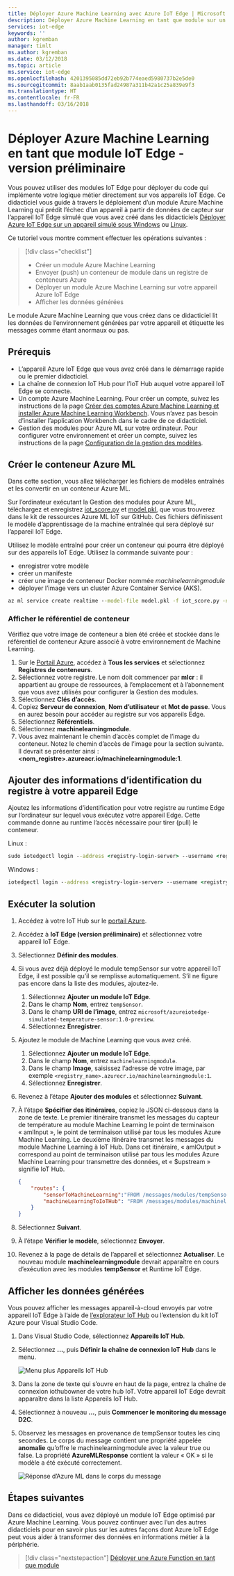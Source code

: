 ```yaml
---
title: Déployer Azure Machine Learning avec Azure IoT Edge | Microsoft Docs
description: Déployer Azure Machine Learning en tant que module sur un appareil Edge
services: iot-edge
keywords: ''
author: kgremban
manager: timlt
ms.author: kgremban
ms.date: 03/12/2018
ms.topic: article
ms.service: iot-edge
ms.openlocfilehash: 4201395085dd72eb92b774eaed5980737b2e5de0
ms.sourcegitcommit: 8aab1aab0135fad24987a311b42a1c25a839e9f3
ms.translationtype: HT
ms.contentlocale: fr-FR
ms.lasthandoff: 03/16/2018
---
```

# <a name="deploy-azure-machine-learning-as-an-iot-edge-module---preview"></a>Déployer Azure Machine Learning en tant que module IoT Edge - version préliminaire

Vous pouvez utiliser des modules IoT Edge pour déployer du code qui implémente votre logique métier directement sur vos appareils IoT Edge. Ce didacticiel vous guide à travers le déploiement d’un module Azure Machine Learning qui prédit l’échec d’un appareil à partir de données de capteur sur l’appareil IoT Edge simulé que vous avez créé dans les didacticiels [Déployer Azure IoT Edge sur un appareil simulé sous Windows][lnk-tutorial1-win] ou [Linux][lnk-tutorial1-lin]. 

Ce tutoriel vous montre comment effectuer les opérations suivantes : 

> [!div class="checklist"]
> * Créer un module Azure Machine Learning
> * Envoyer (push) un conteneur de module dans un registre de conteneurs Azure
> * Déployer un module Azure Machine Learning sur votre appareil Azure IoT Edge
> * Afficher les données générées

Le module Azure Machine Learning que vous créez dans ce didacticiel lit les données de l’environnement générées par votre appareil et étiquette les messages comme étant anormaux ou pas. 

## <a name="prerequisites"></a>Prérequis


* L’appareil Azure IoT Edge que vous avez créé dans le démarrage rapide ou le premier didacticiel.
* La chaîne de connexion IoT Hub pour l’IoT Hub auquel votre appareil IoT Edge se connecte.
* Un compte Azure Machine Learning. Pour créer un compte, suivez les instructions de la page [Créer des comptes Azure Machine Learning et installer Azure Machine Learning Workbench](../machine-learning/preview/quickstart-installation.md#create-azure-machine-learning-services-accounts). Vous n’avez pas besoin d’installer l’application Workbench dans le cadre de ce didacticiel. 
* Gestion des modules pour Azure ML sur votre ordinateur. Pour configurer votre environnement et créer un compte, suivez les instructions de la page [Configuration de la gestion des modèles](https://docs.microsoft.com/azure/machine-learning/preview/deployment-setup-configuration).

## <a name="create-the-azure-ml-container"></a>Créer le conteneur Azure ML
Dans cette section, vous allez télécharger les fichiers de modèles entraînés et les convertir en un conteneur Azure ML.  

Sur l’ordinateur exécutant la Gestion des modules pour Azure ML, téléchargez et enregistrez [iot_score.py](https://github.com/Azure/ai-toolkit-iot-edge/blob/master/IoT%20Edge%20anomaly%20detection%20tutorial/iot_score.py) et [model.pkl](https://github.com/Azure/ai-toolkit-iot-edge/blob/master/IoT%20Edge%20anomaly%20detection%20tutorial/model.pkl), que vous trouverez dans le kit de ressources Azure ML IoT sur GitHub. Ces fichiers définissent le modèle d’apprentissage de la machine entraînée qui sera déployé sur l’appareil IoT Edge. 

Utilisez le modèle entraîné pour créer un conteneur qui pourra être déployé sur des appareils IoT Edge. Utilisez la commande suivante pour :

   * enregistrer votre modèle
   * créer un manifeste
   * créer une image de conteneur Docker nommée *machinelearningmodule*
   * déployer l’image vers un cluster Azure Container Service (AKS).

```cmd
az ml service create realtime --model-file model.pkl -f iot_score.py -n machinelearningmodule -r python
```

### <a name="view-the-container-repository"></a>Afficher le référentiel de conteneur

Vérifiez que votre image de conteneur a bien été créée et stockée dans le référentiel de conteneur Azure associé à votre environnement de Machine Learning.

1. Sur le [Portail Azure](https://portal.azure.com), accédez à **Tous les services** et sélectionnez **Registres de conteneurs**.
2. Sélectionnez votre registre. Le nom doit commencer par **mlcr** : il appartient au groupe de ressources, à l’emplacement et à l’abonnement que vous avez utilisés pour configurer la Gestion des modules.
3. Sélectionnez **Clés d’accès**.
4. Copiez **Serveur de connexion**, **Nom d’utilisateur** et **Mot de passe**.  Vous en aurez besoin pour accéder au registre sur vos appareils Edge.
5. Sélectionnez **Référentiels**.
6. Sélectionnez **machinelearningmodule**.
7. Vous avez maintenant le chemin d’accès complet de l’image du conteneur. Notez le chemin d’accès de l’image pour la section suivante. Il devrait se présenter ainsi : **<nom_registre>.azureacr.io/machinelearningmodule:1**.

## <a name="add-registry-credentials-to-your-edge-device"></a>Ajouter des informations d’identification du registre à votre appareil Edge

Ajoutez les informations d’identification pour votre registre au runtime Edge sur l’ordinateur sur lequel vous exécutez votre appareil Edge. Cette commande donne au runtime l’accès nécessaire pour tirer (pull) le conteneur.

Linux :
   ```cmd
   sudo iotedgectl login --address <registry-login-server> --username <registry-username> --password <registry-password> 
   ```

Windows :
   ```cmd
   iotedgectl login --address <registry-login-server> --username <registry-username> --password <registry-password> 
   ```

## <a name="run-the-solution"></a>Exécuter la solution

1. Accédez à votre IoT Hub sur le [portail Azure](https://portal.azure.com).
1. Accédez à **IoT Edge (version préliminaire)** et sélectionnez votre appareil IoT Edge.
1. Sélectionnez **Définir des modules**.
1. Si vous avez déjà déployé le module tempSensor sur votre appareil IoT Edge, il est possible qu’il se remplisse automatiquement. S’il ne figure pas encore dans la liste des modules, ajoutez-le.
    1. Sélectionnez **Ajouter un module IoT Edge**.
    2. Dans le champ **Nom**, entrez `tempSensor`.
    3. Dans le champ **URI de l’image**, entrez `microsoft/azureiotedge-simulated-temperature-sensor:1.0-preview`.
    4. Sélectionnez **Enregistrer**.
1. Ajoutez le module de Machine Learning que vous avez créé.
    1. Sélectionnez **Ajouter un module IoT Edge**.
    1. Dans le champ **Nom**, entrez `machinelearningmodule`.
    1. Dans le champ **Image**, saisissez l’adresse de votre image, par exemple `<registry_name>.azurecr.io/machinelearningmodule:1`.
    1. Sélectionnez **Enregistrer**.
1. Revenez à l’étape **Ajouter des modules** et sélectionnez **Suivant**.
1. À l’étape **Spécifier des itinéraires**, copiez le JSON ci-dessous dans la zone de texte. Le premier itinéraire transmet les messages du capteur de température au module Machine Learning le point de terminaison « amlInput », le point de terminaison utilisé par tous les modules Azure Machine Learning. Le deuxième itinéraire transmet les messages du module Machine Learning à IoT Hub. Dans cet itinéraire, « amlOutput » correspond au point de terminaison utilisé par tous les modules Azure Machine Learning pour transmettre des données, et « $upstream » signifie IoT Hub. 

    ```json
    {
        "routes": {
            "sensorToMachineLearning":"FROM /messages/modules/tempSensor/outputs/temperatureOutput INTO BrokeredEndpoint(\"/modules/machinelearningmodule/inputs/amlInput\")",
            "machineLearningToIoTHub": "FROM /messages/modules/machinelearningmodule/outputs/amlOutput INTO $upstream"
        }
    }
    ``` 

1. Sélectionnez **Suivant**. 
1. À l’étape **Vérifier le modèle**, sélectionnez **Envoyer**. 
1. Revenez à la page de détails de l’appareil et sélectionnez **Actualiser**.  Le nouveau module **machinelearningmodule** devrait apparaître en cours d’exécution avec les modules **tempSensor** et Runtime IoT Edge.

## <a name="view-generated-data"></a>Afficher les données générées

Vous pouvez afficher les messages appareil-à-cloud envoyés par votre appareil IoT Edge à l’aide de [l’explorateur IoT Hub](https://github.com/azure/iothub-explorer) ou l’extension du kit IoT Azure pour Visual Studio Code. 

1. Dans Visual Studio Code, sélectionnez **Appareils IoT Hub**. 
2. Sélectionnez **...**, puis **Définir la chaîne de connexion IoT Hub** dans le menu. 

   ![Menu plus Appareils IoT Hub](./media/tutorial-deploy-machine-learning/set-connection.png)

3. Dans la zone de texte qui s’ouvre en haut de la page, entrez la chaîne de connexion iothubowner de votre hub IoT. Votre appareil IoT Edge devrait apparaître dans la liste Appareils IoT Hub.
4. Sélectionnez à nouveau **...**, puis **Commencer le monitoring du message D2C**.
5. Observez les messages en provenance de tempSensor toutes les cinq secondes. Le corps du message contient une propriété appelée **anomalie** qu’offre le machinelearningmodule avec la valeur true ou false. La propriété **AzureMLResponse** contient la valeur « OK » si le modèle a été exécuté correctement. 

   ![Réponse d’Azure ML dans le corps du message](./media/tutorial-deploy-machine-learning/ml-output.png)

## <a name="next-steps"></a>Étapes suivantes

Dans ce didacticiel, vous avez déployé un module IoT Edge optimisé par Azure Machine Learning. Vous pouvez continuer avec l’un des autres didacticiels pour en savoir plus sur les autres façons dont Azure IoT Edge peut vous aider à transformer des données en informations métier à la périphérie.

> [!div class="nextstepaction"]
> [Déployer une Azure Function en tant que module](tutorial-deploy-function.md)

<!--Links-->
[lnk-tutorial1-win]: tutorial-simulate-device-windows.md
[lnk-tutorial1-lin]: tutorial-simulate-device-linux.md
